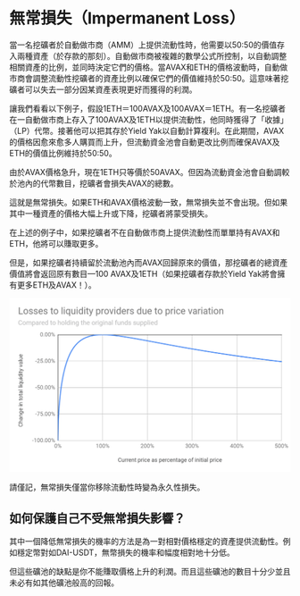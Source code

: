 # 無常損失（Impermanent Loss）

當一名挖礦者於自動做市商（AMM）上提供流動性時，他需要以50:50的價值存入兩種資產（於存款的那刻）。自動做市商被複雜的數學公式所控制，以自動調整相關資產的比例，並同時決定它們的價格。當AVAX和ETH的價格波動時，自動做市商會調整流動性挖礦者的資產比例以確保它們的價值維持於50:50。這意味著挖礦者可以失去一部分因某資產表現更好而獲得的利潤。

讓我們看看以下例子，假設1ETH＝100AVAX及100AVAX＝1ETH。有一名挖礦者在一自動做市商上存入了100AVAX及1ETH以提供流動性，他同時獲得了「收據」（LP）代幣。接著他可以把其存於Yield Yak以自動計算複利。在此期間，AVAX的價格因愈來愈多人購買而上升，但流動資金池會自動更改比例而確保AVAX及ETH的價值比例維持於50:50。

由於AVAX價格急升，現在1ETH只等價於50AVAX。但因為流動資金池會自動調較於池內的代幣數目，挖礦者會損失AVAX的總數。

這就是無常損失。如果ETH和AVAX價格波動一致，無常損失並不會出現。但如果其中一種資產的價格大幅上升或下降，挖礦者將蒙受損失。

在上述的例子中，如果挖礦者不在自動做市商上提供流動性而單單持有AVAX和ETH，他將可以賺取更多。

但是，如果挖礦者持續留於流動池內而AVAX回歸原來的價值，那挖礦者的總資產價值將會返回原有數目—100 AVAX及1ETH（如果挖礦者存款於Yield Yak將會擁有更多ETH及AVAX！）。  


![](../../.gitbook/assets/il-graph.png)

請僅記，無常損失僅當你移除流動性時變為永久性損失。

## 如何保護自己不受無常損失影響？

其中一個降低無常損失的機率的方法是為一對相對價格穩定的資產提供流動性。例如穩定幣對如DAI-USDT，無幣損失的機率和幅度相對地十分低。

但這些礦池的缺點是你不能賺取價格上升的利潤。而且這些礦池的數目十分少並且未必有如其他礦池般高的回報。

